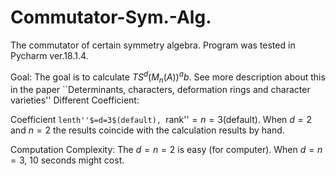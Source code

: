 # Commutator-Sym.-Alg.
The commutator of certain symmetry algebra.
Program was tested in Pycharm ver.18.1.4.

Goal:
The goal is to calculate $TS^d(M_n(A))^ab.$ See more description about this in the paper ``Determinants, characters, deformation rings and character varieties''
Different Coefficient:

Coefficient ``lenth''$=d=3$(default), ``rank''$=n=3$(default).
When $d=2$ and $n=2$ the results coincide with the calculation results by hand.

Computation Complexity:
The $d=n=2$ is easy (for computer).
When $d=n=3,$ 10 seconds might cost.


